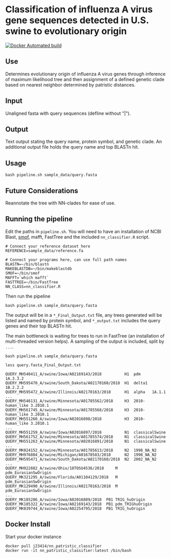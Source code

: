 # Classification of influenza A virus gene sequences detected in U.S. swine to evolutionary origin

[![Docker Automated build](https://img.shields.io/docker/automated/j23414/nn_patristic_classifier.svg)](https://hub.docker.com/r/j23414/nn_patristic_classifier/)

## Use
Determines evolutionary origin of influenza A virus genes through inference of maximum likelihood tree and then assignment of a defined genetic clade  based on nearest neighbor determined by patristic distances.

## Input
Unaligned fasta with query sequences (defline without "|").

## Output
Text output stating the query name, protein symbol, and genetic clade. An additional output file holds the query name and top BLASTn hit.

## Usage

```
bash pipeline.sh sample_data/query.fasta
```

## Future Considerations
Reannotate the tree with NN-clades for ease of use.

## Running the pipeline

Edit the paths in `pipeline.sh`. You will need to have an installation of NCBI Blast, [smof](https://github.com/incertae-sedis/smof), mafft, FastTree and the included `nn_classifier.R` script.

```
# Connect your reference dataset here
REFERENCE=sample_data/reference.fa

# Connect your programs here, can use full path names
BLASTN=~/bin/blastn
MAKEBLASTDB=~/bin/makeblastdb
SMOF=~/bin/smof
MAFFT=`which mafft`
FASTTREE=~/bin/FastTree
NN_CLASS=nn_classifier.R
```

Then run the pipeline

```
bash pipeline.sh sample_data/query.fasta
```

The output will be in a `*_Final_Output.txt` file, any trees generated will be listed and named by protein symbol, and `*_output.txt` includes the query genes and their top BLASTn hit.

The main bottleneck is waiting for trees to run in FastTree (an installation of multi-threaded version helps). A sampling of the output is included, split by `...`.

```
bash pipeline.sh sample_data/query.fasta

less query.fasta_Final_Output.txt

QUERY_MH540411_A/swine/Iowa/A02169143/2018		    H1	pdm		1A.3.3.2 
QUERY_MH595470_A/swine/South_Dakota/A02170160/2018	H1	delta1	1B.2.2.2 
QUERY_MH595472_A/swine/Illinois/A02170163/2018		H1	alpha	1A.1.1 
...
QUERY_MH546131_A/swine/Minnesota/A01785562/2018		H3	2010-human_like	3.2010.1 
QUERY_MH561745_A/swine/Minnesota/A01785568/2018		H3	2010-human_like	3.2010.1 
QUERY_MH551260_A/swine/Iowa/A02016898/2018			H3	2010-human_like	3.2010.1 
...
QUERY_MH551259_A/swine/Iowa/A02016897/2018			N1	classicalSwine 
QUERY_MH561752_A/swine/Minnesota/A01785574/2018		N1	classicalSwine 
QUERY_MH551263_A/swine/Minnesota/A02016891/2018		N1	classicalSwine 
...
QUERY_MK024152_A/swine/Minnesota/A01785613/2018		N2	1998_NA_N2 
QUERY_MH976804_A/swine/Michigan/A01678583/2018		N2	1998_NA_N2 
QUERY_MH595471_A/swine/South_Dakota/A02170160/2018	N2	2002_NA_N2 
...
QUERY_MH922882_A/swine/Ohio/18TOSU4536/2018		M	pdm_EurasianSwOrigin 
QUERY_MK321295_A/swine/Florida/A01104129/2018	M	pdm_EurasianSwOrigin 
QUERY_MK129490_A/swine/Illinois/A02170163/2018	M	pdm_EurasianSwOrigin
...
QUERY_MK185286_A/swine/Iowa/A02016889/2018	PB1	TRIG_huOrigin 
QUERY_MK185322_A/swine/Iowa/A02169143/2018	PB1	pdm_TRIGhuOrigin 
QUERY_MK039744_A/swine/Iowa/A02254795/2018	PB1	TRIG_huOrigin
```

## Docker Install

Start your docker instance

```
docker pull j23414/nn_patristic_classifier
docker run -it nn_patristic_classifier:latest /bin/bash
```
